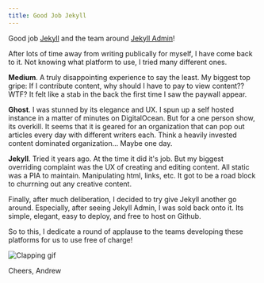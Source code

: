 ```yaml
---
title: Good Job Jekyll
---
```


Good job [Jekyll](https://jekyllrb.com/) and the team around [Jekyll Admin](https://github.com/jekyll/jekyll-admin)!

After lots of time away from writing publically for myself, I have come back to it. Not knowing what platform to use, I tried many different ones. 

**Medium**. A truly disappointing experience to say the least. My biggest top gripe: If I contribute content, why should I have to pay to view content?? WTF? It felt like a stab in the back the first time I saw the paywall appear.

**Ghost**. I was stunned by its elegance and UX. I spun up a self hosted instance in a matter of minutes on DigitalOcean. But for a one person show, its overkill. It seems that it is geared for an organization that can pop out articles every day with different writers each. Think a heavily invested content dominated organization... Maybe one day.

**Jekyll**. Tried it years ago. At the time it did it's job. But my biggest overriding complaint was the UX of creating and editing content. All static was a PIA to maintain. Manipulating html, links, etc. It got to be a road block to churrning out any creative content. 

Finally, after much deliberation, I decided to try give Jekyll another go around. Especially, after seeing Jekyll Admin, I was sold back onto it. Its simple, elegant, easy to deploy, and free to host on Github. 

So to this, I dedicate a round of applause to the teams developing these platforms for us to use free of charge!

![Clapping gif](https://media.giphy.com/media/YGJBp5EgyVP9K/giphy.gif)

Cheers,
Andrew
